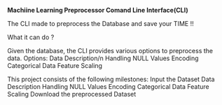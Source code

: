 **Machiine Learning Preprocessor Comand Line Interface(CLI)**

The CLI made to preprocess the Database and save your TIME !!

What it can do ?

Given the database, the CLI provides various options to preprocess the data.
Options:
    Data Description/n
    Handling NULL Values
    Encoding Categorical Data
    Feature Scaling



This project consists of the following milestones:
    Input the Dataset
    Data Description
    Handling NULL Values
    Encoding Categorical Data
    Feature Scaling
    Download the preprocessed Dataset
